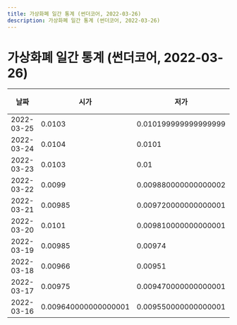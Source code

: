 ```yaml
---
title: 가상화폐 일간 통계 (썬더코어, 2022-03-26)
description: 가상화폐 일간 통계 (썬더코어, 2022-03-26)
---
```


가상화폐 일간 통계 (썬더코어, 2022-03-26)
===

|날짜|시가|저가|고가|종가|비고|
|--|--|--|--|--|--|
|2022-03-25|0.0103|0.010199999999999999|0.0105|0.0105|    |
|2022-03-24|0.0104|0.0101|0.0104|0.0103|    |
|2022-03-23|0.0103|0.01|0.0104|0.0103|    |
|2022-03-22|0.0099|0.009880000000000002|0.0104|0.0103|    |
|2022-03-21|0.00985|0.009720000000000001|0.00996|0.0099|    |
|2022-03-20|0.0101|0.009810000000000001|0.0101|0.00985|    |
|2022-03-19|0.00985|0.00974|0.0101|0.0101|    |
|2022-03-18|0.00966|0.00951|0.009890000000000001|0.009880000000000002|    |
|2022-03-17|0.00975|0.009470000000000001|0.00976|0.00966|    |
|2022-03-16|0.009640000000000001|0.009550000000000001|0.0101|0.00975|    |
